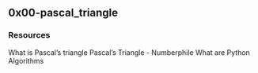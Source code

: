 ## 0x00-pascal_triangle

### Resources
What is Pascal’s triangle
Pascal’s Triangle - Numberphile
What are Python Algorithms
